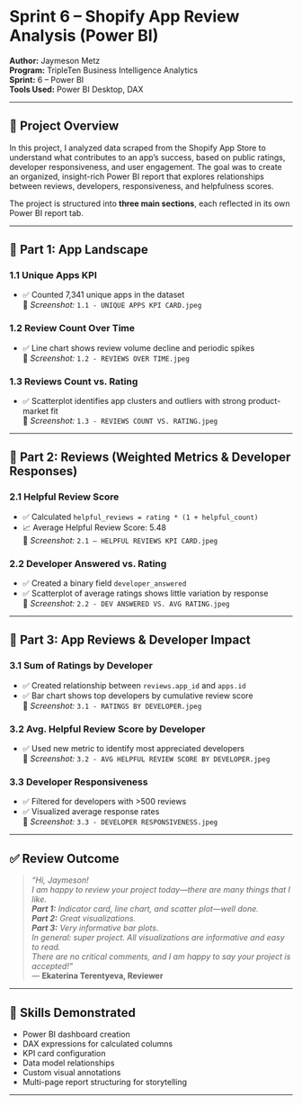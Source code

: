 # Sprint 6 – Shopify App Review Analysis (Power BI)

**Author:** Jaymeson Metz  
**Program:** TripleTen Business Intelligence Analytics  
**Sprint:** 6 – Power BI  
**Tools Used:** Power BI Desktop, DAX  

---

## 🧠 Project Overview

In this project, I analyzed data scraped from the Shopify App Store to understand what contributes to an app’s success, based on public ratings, developer responsiveness, and user engagement. The goal was to create an organized, insight-rich Power BI report that explores relationships between reviews, developers, responsiveness, and helpfulness scores.

The project is structured into **three main sections**, each reflected in its own Power BI report tab.

---

## 🔹 Part 1: App Landscape

### 1.1 Unique Apps KPI  
- ✅ Counted 7,341 unique apps in the dataset  
📸 *Screenshot:* `1.1 - UNIQUE APPS KPI CARD.jpeg`

### 1.2 Review Count Over Time  
- ✅ Line chart shows review volume decline and periodic spikes  
📸 *Screenshot:* `1.2 - REVIEWS OVER TIME.jpeg`

### 1.3 Reviews Count vs. Rating  
- ✅ Scatterplot identifies app clusters and outliers with strong product-market fit  
📸 *Screenshot:* `1.3 - REVIEWS COUNT VS. RATING.jpeg`

---

## 🔹 Part 2: Reviews (Weighted Metrics & Developer Responses)

### 2.1 Helpful Review Score  
- ✅ Calculated `helpful_reviews = rating * (1 + helpful_count)`  
- 📈 Average Helpful Review Score: 5.48  
📸 *Screenshot:* `2.1 – HELPFUL REVIEWS KPI CARD.jpeg`

### 2.2 Developer Answered vs. Rating  
- ✅ Created a binary field `developer_answered`  
- ✅ Scatterplot of average ratings shows little variation by response  
📸 *Screenshot:* `2.2 - DEV ANSWERED VS. AVG RATING.jpeg`

---

## 🔹 Part 3: App Reviews & Developer Impact

### 3.1 Sum of Ratings by Developer  
- ✅ Created relationship between `reviews.app_id` and `apps.id`  
- ✅ Bar chart shows top developers by cumulative review score  
📸 *Screenshot:* `3.1 - RATINGS BY DEVELOPER.jpeg`

### 3.2 Avg. Helpful Review Score by Developer  
- ✅ Used new metric to identify most appreciated developers  
📸 *Screenshot:* `3.2 - AVG HELPFUL REVIEW SCORE BY DEVELOPER.jpeg`

### 3.3 Developer Responsiveness  
- ✅ Filtered for developers with >500 reviews  
- ✅ Visualized average response rates  
📸 *Screenshot:* `3.3 - DEVELOPER RESPONSIVENESS.jpeg`

---

## ✅ Review Outcome

> _“Hi, Jaymeson!  
> I am happy to review your project today—there are many things that I like.  
> **Part 1:** Indicator card, line chart, and scatter plot—well done.  
> **Part 2:** Great visualizations.  
> **Part 3:** Very informative bar plots.  
> In general: super project. All visualizations are informative and easy to read.  
> There are no critical comments, and I am happy to say your project is accepted!”_  
> — **Ekaterina Terentyeva, Reviewer**

---

## 🚀 Skills Demonstrated

- Power BI dashboard creation  
- DAX expressions for calculated columns  
- KPI card configuration  
- Data model relationships  
- Custom visual annotations  
- Multi-page report structuring for storytelling  

---
